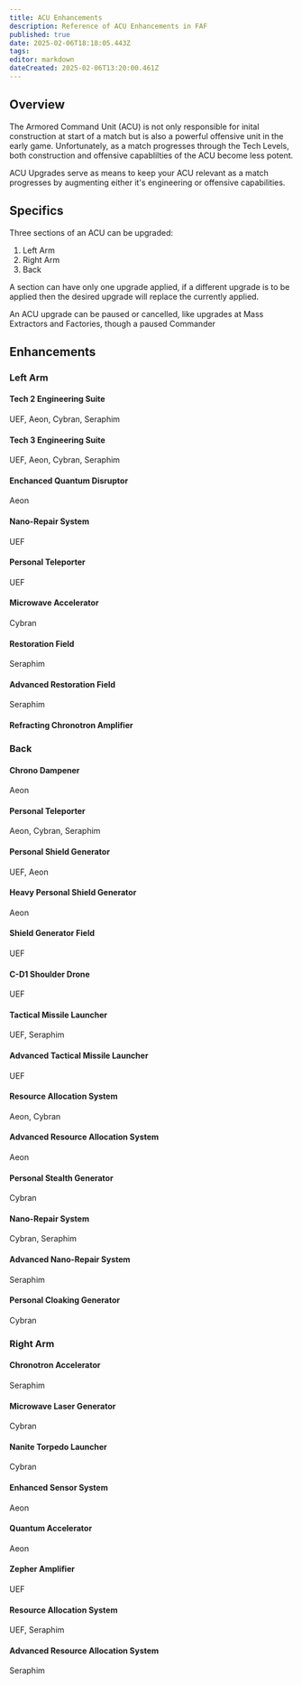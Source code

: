 ```yaml
---
title: ACU Enhancements
description: Reference of ACU Enhancements in FAF
published: true
date: 2025-02-06T18:18:05.443Z
tags: 
editor: markdown
dateCreated: 2025-02-06T13:20:00.461Z
---
```


## Overview
The Armored Command Unit (ACU) is not only responsible for inital construction at start of a match but is also a powerful offensive unit in the early game. Unfortunately, as a match progresses through the Tech Levels, both construction and offensive capablilties of the ACU become less potent.

ACU Upgrades serve as means to keep your ACU relevant as a match progresses by augmenting either it's engineering or offensive capabilities.

## Specifics

Three sections of an ACU can be upgraded:
1. Left Arm
2. Right Arm
3. Back

A section can have only one upgrade applied, if a different upgrade is to be applied then the desired upgrade will replace the currently applied.

An ACU upgrade can be paused or cancelled, like upgrades at Mass Extractors and Factories, though a paused Commander

## Enhancements

### Left Arm
#### Tech 2 Engineering Suite

UEF, Aeon, Cybran, Seraphim

#### Tech 3 Engineering Suite

UEF, Aeon, Cybran, Seraphim

#### Enchanced Quantum Disruptor

Aeon

#### Nano-Repair System

UEF

#### Personal Teleporter

UEF

#### Microwave Accelerator
Cybran

#### Restoration Field
Seraphim

#### Advanced Restoration Field
Seraphim

#### Refracting Chronotron Amplifier

### Back

#### Chrono Dampener

Aeon

#### Personal Teleporter

Aeon, Cybran, Seraphim

#### Personal Shield Generator

UEF, Aeon

#### Heavy Personal Shield Generator

Aeon

#### Shield Generator Field

UEF

#### C-D1 Shoulder Drone

UEF

#### Tactical Missile Launcher

UEF, Seraphim

#### Advanced Tactical Missile Launcher

UEF

#### Resource Allocation System

Aeon, Cybran

#### Advanced Resource Allocation System

Aeon

#### Personal Stealth Generator
Cybran

#### Nano-Repair System

Cybran, Seraphim

#### Advanced Nano-Repair System

Seraphim

#### Personal Cloaking Generator
Cybran

### Right Arm

#### Chronotron Accelerator
Seraphim

#### Microwave Laser Generator

Cybran

#### Nanite Torpedo Launcher

Cybran

#### Enhanced Sensor System

Aeon

#### Quantum Accelerator

Aeon

#### Zepher Amplifier

UEF

#### Resource Allocation System

UEF, Seraphim

#### Advanced Resource Allocation System

Seraphim